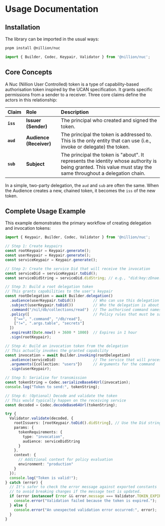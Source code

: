 # Usage Documentation

## Installation

The library can be imported in the usual ways:

```bash
pnpm install @nillion/nuc
```

```typescript
import { Builder, Codec, Keypair, Validator } from '@nillion/nuc';
```

## Core Concepts

A Nuc (Nillion User Controlled) token is a type of capability-based authorisation token inspired by the UCAN specification. It grants specific permissions from a sender to a receiver. Three core claims define the actors in this relationship:

| Claim     | Role                    | Description                                                                                                                                                   |
|:----------|:------------------------|:--------------------------------------------------------------------------------------------------------------------------------------------------------------|
| **`iss`** | **Issuer (Sender)**     | The principal who created and signed the token.                                                                                                               |
| **`aud`** | **Audience (Receiver)** | The principal the token is addressed to. This is the only entity that can use (i.e., invoke or delegate) the token.                                           |
| **`sub`** | **Subject**             | The principal the token is "about". It represents the identity whose authority is being granted. This value must stay the same throughout a delegation chain. |

In a simple, two-party delegation, the `aud` and `sub` are often the same. When the Audience creates a new, chained token, it becomes the `iss` of the new token.

## Complete Usage Example

This example demonstrates the primary workflow of creating delegation and invocation tokens:

```typescript
import { Keypair, Builder, Codec, Validator } from '@nillion/nuc';

// Step 1: Create keypairs
const rootKeypair = Keypair.generate();
const userKeypair = Keypair.generate();
const serviceKeypair = Keypair.generate();

// Step 2: Create the service Did that will receive the invocation
const serviceDid = serviceKeypair.toDid();
const serviceDidString = serviceDid.didString; // e.g., "did:key:zDnae..."

// Step 3: Build a root delegation token
// This grants capabilities to the user's keypair
const rootDelegation = await Builder.delegation()
  .audience(userKeypair.toDid())        // Who can use this delegation
  .subject(userKeypair.toDid())         // Who the delegation is about
  .command("/nil/db/collections/read")  // The authorised command namespace
  .policy([                             // Policy rules that must be satisfied
    ["==", ".command", "/db/read"],
    ["!=", ".args.table", "secrets"]
  ])
  .expiresAt(Date.now() + 3600 * 1000)  // Expires in 1 hour
  .sign(rootKeypair);

// Step 4: Build an invocation token from the delegation
// This actually invokes the granted capability
const invocation = await Builder.invoking(rootDelegation)
  .audience(serviceDid)                 // The service that will process this
  .arguments({collection: "users"})     // Arguments for the command
  .sign(userKeypair);

// Step 5: Serialise for transmission
const tokenString = Codec.serializeBase64Url(invocation);
console.log("Token to send:", tokenString);

// Step 6: (Optional) Decode and validate the token
// This would typically happen on the receiving service
const decoded = Codec.decodeBase64Url(tokenString);

try {
  Validator.validate(decoded, {
    rootIssuers: [rootKeypair.toDid().didString], // Use the Did string for validation
    params: {
      tokenRequirements: {
        type: "invocation",
        audience: serviceDidString
      }
    },
    context: {
      // Additional context for policy evaluation
      environment: "production"
    }
  });
  console.log("Token is valid!");
} catch (error) {
  // It's safer to check the error message against exported constants
  // to avoid breaking changes if the message text is updated.
  if (error instanceof Error && error.message === Validator.TOKEN_EXPIRED) {
    console.error("Validation failed because the token is expired.");
  } else {
    console.error("An unexpected validation error occurred:", error);
  }
}
```
